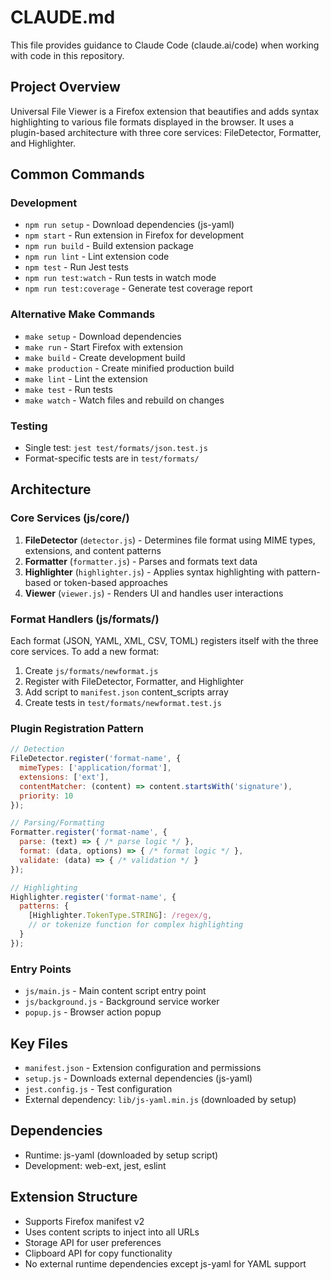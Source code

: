 # CLAUDE.md

This file provides guidance to Claude Code (claude.ai/code) when working with code in this repository.

## Project Overview

Universal File Viewer is a Firefox extension that beautifies and adds syntax highlighting to various file formats displayed in the browser. It uses a plugin-based architecture with three core services: FileDetector, Formatter, and Highlighter.

## Common Commands

### Development
- `npm run setup` - Download dependencies (js-yaml)
- `npm start` - Run extension in Firefox for development
- `npm run build` - Build extension package
- `npm run lint` - Lint extension code
- `npm test` - Run Jest tests
- `npm run test:watch` - Run tests in watch mode
- `npm run test:coverage` - Generate test coverage report

### Alternative Make Commands
- `make setup` - Download dependencies
- `make run` - Start Firefox with extension
- `make build` - Create development build
- `make production` - Create minified production build
- `make lint` - Lint the extension
- `make test` - Run tests
- `make watch` - Watch files and rebuild on changes

### Testing
- Single test: `jest test/formats/json.test.js`
- Format-specific tests are in `test/formats/`

## Architecture

### Core Services (js/core/)
1. **FileDetector** (`detector.js`) - Determines file format using MIME types, extensions, and content patterns
2. **Formatter** (`formatter.js`) - Parses and formats text data
3. **Highlighter** (`highlighter.js`) - Applies syntax highlighting with pattern-based or token-based approaches
4. **Viewer** (`viewer.js`) - Renders UI and handles user interactions

### Format Handlers (js/formats/)
Each format (JSON, YAML, XML, CSV, TOML) registers itself with the three core services. To add a new format:
1. Create `js/formats/newformat.js`
2. Register with FileDetector, Formatter, and Highlighter
3. Add script to `manifest.json` content_scripts array
4. Create tests in `test/formats/newformat.test.js`

### Plugin Registration Pattern
```javascript
// Detection
FileDetector.register('format-name', {
  mimeTypes: ['application/format'],
  extensions: ['ext'],
  contentMatcher: (content) => content.startsWith('signature'),
  priority: 10
});

// Parsing/Formatting
Formatter.register('format-name', {
  parse: (text) => { /* parse logic */ },
  format: (data, options) => { /* format logic */ },
  validate: (data) => { /* validation */ }
});

// Highlighting
Highlighter.register('format-name', {
  patterns: {
    [Highlighter.TokenType.STRING]: /regex/g,
    // or tokenize function for complex highlighting
  }
});
```

### Entry Points
- `js/main.js` - Main content script entry point
- `js/background.js` - Background service worker
- `popup.js` - Browser action popup

## Key Files
- `manifest.json` - Extension configuration and permissions
- `setup.js` - Downloads external dependencies (js-yaml)
- `jest.config.js` - Test configuration
- External dependency: `lib/js-yaml.min.js` (downloaded by setup)

## Dependencies
- Runtime: js-yaml (downloaded by setup script)
- Development: web-ext, jest, eslint

## Extension Structure
- Supports Firefox manifest v2
- Uses content scripts to inject into all URLs
- Storage API for user preferences
- Clipboard API for copy functionality
- No external runtime dependencies except js-yaml for YAML support